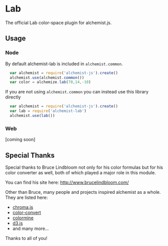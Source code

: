 Lab
===

The official Lab color-space plugin for alchemist.js.

Usage
-----

### Node

By default alchemist-lab is included in `alchemist.common`.

```js
  var alchemist = require('alchemist-js').create()
  alchemist.use(alchemist.common())
  var color = alchemize.lab(70,14,-10)
```

If you are not using `alchemist.common` you can instead use this library directly

```js
  var alchemist = require('alchemist-js').create()
  var lab = require('alchemist-lab')
  alchemist.use(lab())
```

### Web

[coming soon]

Special Thanks
--------------

Special thanks to Bruce Lindbloom not only for his color formulas
but for his color converter as well, both of which played a major
role in this module.

You can find his site here:
http://www.brucelindbloom.com/

Other than Bruce, many people and projects inspired alchemist as a whole. They
are listed here:

- [chroma.js](https://github.com/gka/chroma.js)
- [color-convert](https://github.com/harthur/color-convert)
- [colormine](https://github.com/colormine/colormine)
- [d3.js](https://github.com/mbostock/d3/wiki/Colors)
- and many more...

Thanks to all of you!
